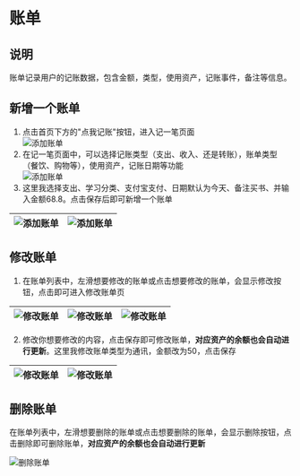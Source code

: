 # 账单
## 说明
账单记录用户的记账数据，包含金额，类型，使用资产，记账事件，备注等信息。
## 新增一个账单
1. 点击首页下方的"点我记账"按钮，进入记一笔页面  
![添加账单](./addBill.png)  
2. 在记一笔页面中，可以选择记账类型（支出、收入、还是转账），账单类型（餐饮、购物等），使用资产，记账日期等功能  
![添加账单](./addBill2.png)  
3. 这里我选择支出、学习分类、支付宝支付、日期默认为今天、备注买书、并输入金额68.8。点击保存后即可新增一个账单

| ![添加账单](./addBill3.png) | ![添加账单](./addBill4.png) |
| :----------------------- | :-------------------------- |

## 修改账单
1. 在账单列表中，左滑想要修改的账单或点击想要修改的账单，会显示修改按钮，点击即可进入修改账单页

| ![修改账单](./updateBill.png) | ![修改账单](./updateBill2.png) | ![修改账单](./addBill3.png) |
| :----------------------- | :-------------------------- |:-------------------------- |

2. 修改你想要修改的内容，点击保存即可修改账单，**对应资产的余额也会自动进行更新**。这里我修改账单类型为通讯，金额改为50，点击保存

| ![修改账单](./updateBill3.png) | ![修改账单](./updateBill4.png) |
| :----------------------- | :-------------------------- |
## 删除账单
在账单列表中，左滑想要删除的账单或点击想要删除的账单，会显示删除按钮，点击删除即可删除账单，**对应资产的余额也会自动进行更新**

![删除账单](./deleteBill.png)